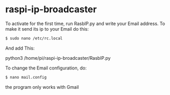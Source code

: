# raspi-ip-broadcaster
To activate for the first time, run RasbIP.py and write your Email address.
To make it send its ip to your Email do this:

```bash
$ sudo nano /etc/rc.local

```

And add This:

python3 /home/pi/raspi-ip-broadcaster/RasbIP.py

To change the Email configuration, do:

```bash
$ nano mail.config

```

the program only works with Gmail
